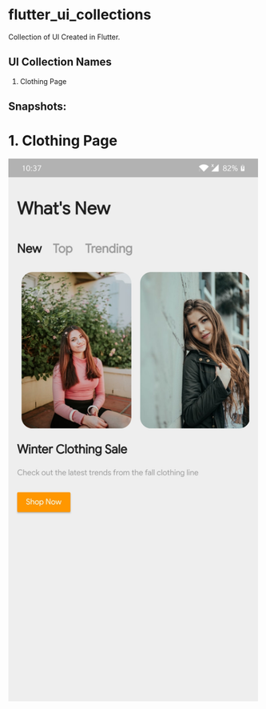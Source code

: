 # flutter_ui_collections

Collection of UI Created in Flutter.

## UI Collection Names

1. Clothing Page

## Snapshots:

# 1. Clothing Page

<img src="./snapshots/clothing.jpg" width="500"/>
